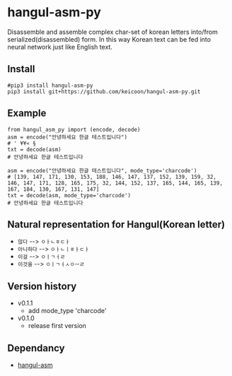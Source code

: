 # hangul-asm-py
Disassemble and assemble complex char-set of korean letters into/from serialized(disassembled) form. In this way Korean text can be fed into neural network just like English text.

## Install
```
#pip3 install hangul-asm-py
pip3 install git+https://github.com/keicoon/hangul-asm-py.git
```

## Example
```
from hangul_asm_py import (encode, decode)
asm = encode("안녕하세요 한글 테스트입니다")
# ' ¥¥« §
txt = decode(asm)
# 안녕하세요 한글 테스트입니다

asm = encode("안녕하세요 한글 테스트입니다", mode_type='charcode')
# [139, 147, 171, 130, 153, 188, 146, 147, 137, 152, 139, 159, 32, 146, 147, 171, 128, 165, 175, 32, 144, 152, 137, 165, 144, 165, 139, 167, 184, 130, 167, 131, 147]
txt = decode(asm, mode_type='charcode')
# 안녕하세요 한글 테스트입니다
```

## Natural representation for Hangul(Korean letter)
* `않다` --> `ㅇㅏㄴㅎㄷㅏ`
* `아니하다` --> `ㅇㅏㄴㅣㅎㅏㄷㅏ`
* `이걸` --> `ㅇㅣㄱㅓㄹ`
* `이것을` --> `ㅇㅣㄱㅓㅅㅇㅡㄹ`

## Version history
- v0.1.1
    - add mode_type 'charcode'
- v0.1.0
    - release first version

## Dependancy
- [hangul-asm](https://github.com/keicoon/hangul-asm)